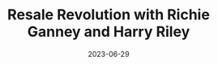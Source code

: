 ---
external_url: 2023/06/29/resale-revolution-with-richie-ganney-and-harry-riley
title: Resale Revolution with Richie Ganney and Harry Riley
date: 2023-06-29
thumbnail: /assets/images/post_thumbs/continue1.webp
type: podcast
role: host
---